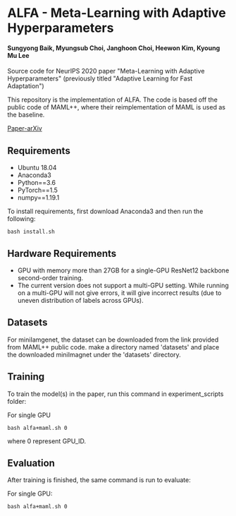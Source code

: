 # ALFA - Meta-Learning with Adaptive Hyperparameters
#### Sungyong Baik, Myungsub Choi, Janghoon Choi, Heewon Kim, Kyoung Mu Lee

Source code for NeurIPS 2020 paper "Meta-Learning with Adaptive Hyperparameters" (previously titled "Adaptive Learning for Fast Adaptation")

This repository is the implementation of ALFA.
The code is based off the public code of MAML++, where their reimplementation of MAML is used as the baseline.

[Paper-arXiv](https://arxiv.org/abs/2011.00209)

## Requirements

- Ubuntu 18.04
- Anaconda3
- Python==3.6
- PyTorch==1.5
- numpy==1.19.1

To install requirements, first download Anaconda3 and then run the following:

```setup
bash install.sh
```

## Hardware Requirements
- GPU with memory more than 27GB for a single-GPU ResNet12 backbone second-order training.
- The current version does not support a multi-GPU setting. While running on a multi-GPU will not give errors, it will give incorrect results (due to uneven distribution of labels across GPUs).

## Datasets
For miniIamgenet, the dataset can be downloaded from the link provided from MAML++ public code.
make a directory named 'datasets' and place the downloaded miniImagnet under the 'datasets' directory.


## Training

To train the model(s) in the paper, run this command in experiment_scripts folder:

For single GPU
```train
bash alfa+maml.sh 0
```
where 0 represent GPU_ID.


## Evaluation

After training is finished, the same command is run to evaluate:

For single GPU:
```eval
bash alfa+maml.sh 0
```
